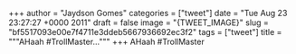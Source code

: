 
+++
author = "Jaydson Gomes"
categories = ["tweet"]
date = "Tue Aug 23 23:27:27 +0000 2011"
draft = false
image = "{TWEET_IMAGE}"
slug = "bf5517093e00e7f4711e3ddeb5667936692ec3f2"
tags = ["tweet"]
title = """AHaah #TrollMaster..."""
+++
AHaah #TrollMaster
